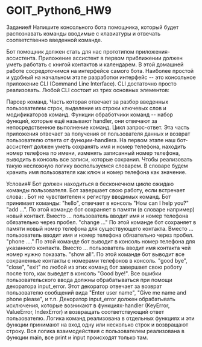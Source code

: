 # GOIT_Python6_HW9

Задание#
Напишите консольного бота помощника, который будет распознавать команды вводимые с клавиатуры и отвечать соответственно введенной команде.

Бот помощник должен стать для нас прототипом приложения-ассистента. Приложение ассистент в первом приближении должен уметь работать с книгой контактов и календарем. В этой домашней работе сосредоточимся на интерфейсе самого бота. Наиболее простой и удобный на начальном этапе разработки интерфейс -- это консольное приложение CLI (Command Line Interface). CLI достаточно просто реализовать. Любой CLI состоит из трех основных элементов:

Парсер команд. Часть которая отвечает за разбор введенных пользователем строк, выделение из строки ключевых слов и модификаторов команд.
Функции обработчики команд -- набор функций, которые ещё называют handler, они отвечают за непосредственное выполнение команд.
Цикл запрос-ответ. Эта часть приложения отвечает за получения от пользователя данных и возврат пользователю ответа от функции-handlerа.
На первом этапе наш бот-ассистент должен уметь сохранять имя и номер телефона, находить номер телефона по имени, изменять записанный номер телефона, выводить в консоль все записи, которые сохранил. Чтобы реализовать такую несложную логику воспользуемся словарем. В словаре будем хранить имя пользователя как ключ и номер телефона как значение.

Условия#
Бот должен находиться в бесконечном цикле ожидаю команды пользователя.
Бот завершает свою работу, если встречает слова: .
Бот не чувствителен к регистру вводимых команд.
Бот принимает команды:
"hello", отвечает в консоль "How can I help you?"
"add ...". По этой команде бот сохраняет в памяти (в словаре например) новый контакт. Вместо ... пользователь вводит имя и номер телефона обязательно через пробел.
"change ..." По этой команде бот сохраняет в памяти новый номер телефона для существующего контакта. Вместо ... пользователь вводит имя и номер телефона обязательно через пробел.
"phone ...." По этой команде бот выводит в консоль номер телефона для указанного контакта. Вместо ... пользователь вводит имя контакта чей номер нужно показать.
"show all". По этой команде бот выводит все сохраненные контакты с номерами телефонов в консоль.
"good bye", "close", "exit" по любой из этих команд бот завершает свою роботу после того, как выведет в консоль "Good bye!".
Все ошибки пользовательского ввода должны обрабатываться при помощи декоратора input_error. Этот декоратор отвечает за возврат пользователю сообщений вида "Enter user name", "Give me name and phone please", и т.п. Декоратор input_error должен обрабатывать исключения, которые возникают в функциях-handler (KeyError, ValueError, IndexError) и возвращать соответствующий ответ пользователю.
Логика команд реализована в отдельных функциях и эти функции принимают на вход одну или несколько строк и возвращают строку.
Вся логика взаимодействия с пользователем реализована в функции main, все print и input происходят только там.

